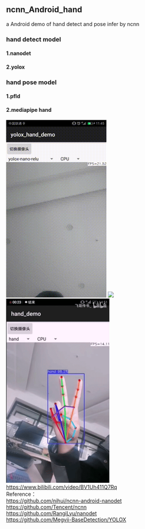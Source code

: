 ## ncnn_Android_hand  
a Android demo of hand detect and pose infer by ncnn  

### hand detect model    
#### 1.nanodet  
#### 2.yolox 

### hand pose model  
#### 1.pfld  
#### 2.mediapipe hand  

![](multi_hand.gif) 
![](yolox_hand.gif)  
![](nanodet_hand.gif)  
https://www.bilibili.com/video/BV1Uh411Q7Rq  
Reference：  
https://github.com/nihui/ncnn-android-nanodet  
https://github.com/Tencent/ncnn  
https://github.com/RangiLyu/nanodet  
https://github.com/Megvii-BaseDetection/YOLOX
